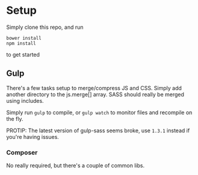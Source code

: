 # Setup

Simply clone this repo, and run

    bower install
    npm install

to get started

## Gulp

There's a few tasks setup to merge/compress JS and CSS. Simply add another directory to the js.merge[] array. SASS should really be merged using includes.

Simply run `gulp` to compile, or `gulp watch` to monitor files and recompile on the fly.

PROTIP: The latest version of gulp-sass seems broke, use `1.3.1` instead if you're having issues.

### Composer

No really required, but there's a couple of common libs.